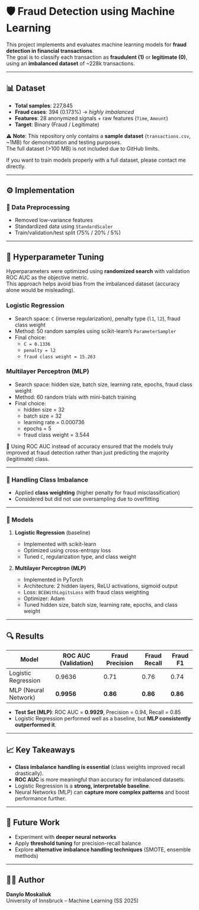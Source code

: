 # 🛡️ Fraud Detection using Machine Learning

This project implements and evaluates machine learning models for **fraud detection in financial transactions**.  
The goal is to classify each transaction as **fraudulent (1)** or **legitimate (0)**, using an **imbalanced dataset** of ~228k transactions.

---

## 📊 Dataset

- **Total samples**: 227,845
- **Fraud cases**: 394 (0.173%) → _highly imbalanced_
- **Features**: 28 anonymized signals + raw features (`Time`, `Amount`)
- **Target**: Binary (Fraud / Legitimate)

⚠️ **Note**: This repository only contains a **sample dataset** (`transactions.csv`, ~1MB) for demonstration and testing purposes.  
The full dataset (>100 MB) is not included due to GitHub limits.

If you want to train models properly with a full dataset, please contact me directly.

---

## ⚙️ Implementation

### 🔹 Data Preprocessing

- Removed low-variance features
- Standardized data using `StandardScaler`
- Train/validation/test split (75% / 20% / 5%)

---

## 📐 Hyperparameter Tuning

Hyperparameters were optimized using **randomized search** with validation ROC AUC as the objective metric.  
This approach helps avoid bias from the imbalanced dataset (accuracy alone would be misleading).

### Logistic Regression

- Search space: `C` (inverse regularization), penalty type (`l1`, `l2`), fraud class weight
- Method: 50 random samples using scikit-learn’s `ParameterSampler`
- Final choice:
  - `C = 0.1336`
  - `penalty = l2`
  - `fraud class weight = 15.263`

### Multilayer Perceptron (MLP)

- Search space: hidden size, batch size, learning rate, epochs, fraud class weight
- Method: 60 random trials with mini-batch training
- Final choice:
  - hidden size = 32
  - batch size = 32
  - learning rate = 0.000736
  - epochs = 5
  - fraud class weight = 3.544

📌 Using ROC AUC instead of accuracy ensured that the models truly improved at fraud detection rather than just predicting the majority (legitimate) class.

---

### 🔹 Handling Class Imbalance

- Applied **class weighting** (higher penalty for fraud misclassification)
- Considered but did not use oversampling due to overfitting

---

### 🔹 Models

1. **Logistic Regression** (baseline)

   - Implemented with scikit-learn
   - Optimized using cross-entropy loss
   - Tuned `C`, regularization type, and class weight

2. **Multilayer Perceptron (MLP)**
   - Implemented in PyTorch
   - Architecture: 2 hidden layers, ReLU activations, sigmoid output
   - Loss: `BCEWithLogitsLoss` with fraud class weighting
   - Optimizer: Adam
   - Tuned hidden size, batch size, learning rate, epochs, and class weight

---

## 🔍 Results

| Model                | ROC AUC (Validation) | Fraud Precision | Fraud Recall | Fraud F1 |
| -------------------- | -------------------- | --------------- | ------------ | -------- |
| Logistic Regression  | 0.9636               | 0.71            | 0.76         | 0.74     |
| MLP (Neural Network) | **0.9956**           | **0.86**        | **0.86**     | **0.86** |

- **Test Set (MLP)**: ROC AUC = **0.9929**, Precision = 0.94, Recall = 0.85
- Logistic Regression performed well as a baseline, but **MLP consistently outperformed it**.

---

## 📈 Key Takeaways

- **Class imbalance handling is essential** (class weights improved recall drastically).
- **ROC AUC** is more meaningful than accuracy for imbalanced datasets.
- Logistic Regression is a **strong, interpretable baseline**.
- Neural Networks (MLP) can **capture more complex patterns** and boost performance further.

---

## 📌 Future Work

- Experiment with **deeper neural networks**
- Apply **threshold tuning** for precision-recall balance
- Explore **alternative imbalance handling techniques** (SMOTE, ensemble methods)

---

## 🧑‍💻 Author

**Danylo Moskaliuk**  
University of Innsbruck – Machine Learning (SS 2025)
